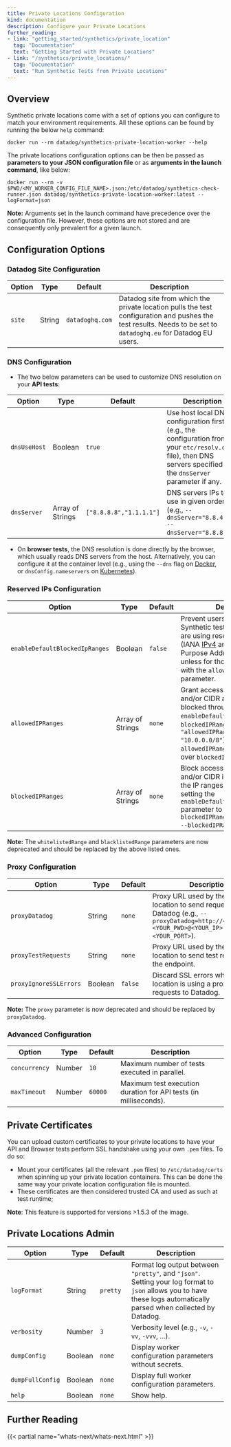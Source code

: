 ```yaml
---
title: Private Locations Configuration
kind: documentation
description: Configure your Private Locations
further_reading:
- link: "getting_started/synthetics/private_location"
  tag: "Documentation"
  text: "Getting Started with Private Locations"
- link: "/synthetics/private_locations/"
  tag: "Documentation"
  text: "Run Synthetic Tests from Private Locations"
---
```


## Overview

Synthetic private locations come with a set of options you can configure to match your environment requirements. All these options can be found by running the below `help` command:

```shell
docker run --rm datadog/synthetics-private-location-worker --help
```

The private locations configuration options can be then be passed as **parameters to your JSON configuration file** or as **arguments in the launch command**, like below:

```shell
docker run --rm -v $PWD/<MY_WORKER_CONFIG_FILE_NAME>.json:/etc/datadog/synthetics-check-runner.json datadog/synthetics-private-location-worker:latest --logFormat=json
```

**Note:** Arguments set in the launch command have precedence over the configuration file. However, these options are not stored and are consequently only prevalent for a given launch.

## Configuration Options

### Datadog Site Configuration

| Option | Type | Default | Description |
| ------ | ---- | ------- | ----------- |
| `site` | String | `datadoghq.com` | Datadog site from which the private location pulls the test configuration and pushes the test results. Needs to be set to `datadoghq.eu` for Datadog EU users. |

### DNS Configuration 

* The two below parameters can be used to customize DNS resolution on your **API tests**:

| Option | Type | Default | Description |
| ------ | ---- | ------- | ----------- |
| `dnsUseHost` | Boolean | `true` | Use host local DNS configuration first (e.g., the configuration from your `etc/resolv.conf` file), then DNS servers specified in the `dnsServer` parameter if any. |
| `dnsServer` | Array of Strings | `["8.8.8.8","1.1.1.1"]` | DNS servers IPs to use in given order (e.g., `--dnsServer="8.8.4.4" --dnsServer="8.8.8.8"`). |

* On **browser tests**, the DNS resolution is done directly by the browser, which usually reads DNS servers from the host. Alternatively, you can configure it at the container level (e.g., using the `--dns` flag on [Docker][1], or `dnsConfig.nameservers` on [Kubernetes][2]).

### Reserved IPs Configuration

| Option | Type | Default | Description |
| -------| ---- | ------- | ----------- |
| `enableDefaultBlockedIpRanges`| Boolean | `false` | Prevent users from creating Synthetic tests on endpoints that are using reserved IP ranges (IANA [IPv4][3] and [IPv6][4] Special-Purpose Address Registry), unless for those explicitly set with the `allowedIPRanges` parameter. |
| `allowedIPRanges` | Array of Strings | `none` | Grant access to specific IPs and/or CIDR among IP ranges blocked through `enableDefaultBlockedIpRanges` or `blockedIPRanges` (e.g., `"allowedIPRanges.4": "10.0.0.0/8"`). **Note:** `allowedIPRanges` has precedence over `blockedIPRanges`.
| `blockedIPRanges` | Array of Strings | `none` | Block access to specific IPs and/or CIDR in addition, or not, to the IP ranges blocked when setting the `enableDefaultBlockedIpRanges` parameter to `true` (e.g. `--blockedIPRanges.4="127.0.0.0/8" --blockedIPRanges.6="::1/128"`.)

**Note:** The `whitelistedRange` and `blacklistedRange` parameters are now deprecated and should be replaced by the above listed ones.

### Proxy Configuration

| Option | Type | Default | Description |
| -------| ---- | ------- | ----------- |
| `proxyDatadog` | String | `none` | Proxy URL used by the private location to send requests to Datadog (e.g., `--proxyDatadog=http://<YOUR_USER>:<YOUR_PWD>@<YOUR_IP>:<YOUR_PORT>`). |
| `proxyTestRequests` | String | `none` | Proxy URL used by the private location to send test requests to the endpoint. |
| `proxyIgnoreSSLErrors` | Boolean | `false` | Discard SSL errors when private location is using a proxy to send requests to Datadog. |

**Note:** The `proxy` parameter is now deprecated and should be replaced by `proxyDatadog`.

### Advanced Configuration

| Option | Type | Default | Description |
| -------| ---- | ------- | ----------- |
| `concurrency` | Number | `10` | Maximum number of tests executed in parallel. |
| `maxTimeout` | Number | `60000` | Maximum test execution duration for API tests (in milliseconds). |

## Private Certificates

You can upload custom certificates to your private locations to have your API and Browser tests perform SSL handshake using your own `.pem` files. To do so:

* Mount your certificates (all the relevant `.pem` files) to `/etc/datadog/certs` when spinning up your private location containers. This can be done the same way your private location configuration file is mounted. 
* These certificates are then considered trusted CA and used as such at test runtime;

**Note**: This feature is supported for versions >1.5.3 of the image.

## Private Locations Admin

| Option | Type | Default | Description |
| -------| ---- | ------- | ----------- |
| `logFormat` | String | `pretty` | Format log output between `"pretty"`, and `"json"`. Setting your log format to `json` allows you to have these logs automatically parsed when collected by Datadog. |
| `verbosity` | Number | `3` | Verbosity level (e.g., `-v`, `-vv`, `-vvv`, ...). |
| `dumpConfig` | Boolean | `none` | Display worker configuration parameters without secrets. |
| `dumpFullConfig` | Boolean | `none` | Display full worker configuration parameters. |
| `help` | Boolean | `none` | Show help. |

## Further Reading

{{< partial name="whats-next/whats-next.html" >}}

[1]: https://docs.docker.com/config/containers/container-networking/#dns-services
[2]: https://kubernetes.io/docs/concepts/services-networking/dns-pod-service/#pod-dns-config
[3]: https://www.iana.org/assignments/iana-ipv4-special-registry/iana-ipv4-special-registry.xhtml
[4]: https://www.iana.org/assignments/iana-ipv6-special-registry/iana-ipv6-special-registry.xhtml
